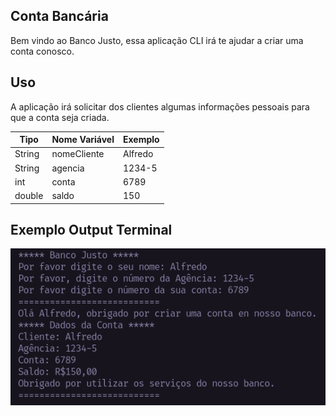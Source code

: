 ## Conta Bancária

Bem vindo ao Banco Justo, essa aplicação CLI irá te ajudar a criar uma conta conosco.

## Uso

A aplicação irá solicitar dos clientes algumas informações pessoais para que a conta seja criada.

| Tipo   | Nome Variável | Exemplo |
| ------ | ------------- | ------- |
| String | nomeCliente   | Alfredo |
| String | agencia       | 1234-5  |
| int    | conta         | 6789    |
| double | saldo         | 150     |

## Exemplo Output Terminal

![](https://github.com/Joey-Resende/bootcamp-java-backend/blob/main/Conta-Banco/src/img/exemple.png)